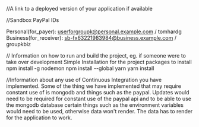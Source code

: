 //A link to a deployed version of your application if available

//Sandbox PayPal IDs

Personal(for_payer): userforgroupk@personal.example.com / tomhardg
Business(for_receiver): sb-fx63221983984@business.example.com / groupkbiz

// Information on how to run and build the project, eg. if someone were to take over development
Simple Installation for the project
packages to install
npm install -g nodemon
npm install --global yarn
yarn install

//Information about any use of Continuous Integration you have implemented.
Some of the thing we have implemented that may require constant use of is mongodb and things such as the paypal. Updates would need to be required for constant use of the paypal api and to be able to use the mongodb database certain things such as the environment variables would need to be used, otherwise data won't render. The data has to render for the application to work.
